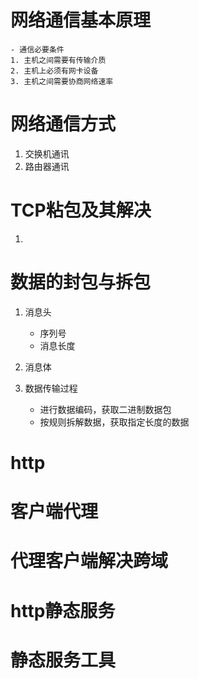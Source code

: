 
# 网络通信基本原理
    - 通信必要条件
    1. 主机之间需要有传输介质
    2. 主机上必须有网卡设备
    3. 主机之间需要协商网络速率

# 网络通信方式
1. 交换机通讯
2. 路由器通讯


# TCP粘包及其解决
1. 


# 数据的封包与拆包
1. 消息头
   - 序列号
   - 消息长度

2. 消息体

3. 数据传输过程
   - 进行数据编码，获取二进制数据包
   - 按规则拆解数据，获取指定长度的数据

# http

# 客户端代理

# 代理客户端解决跨域


# http静态服务

# 静态服务工具


